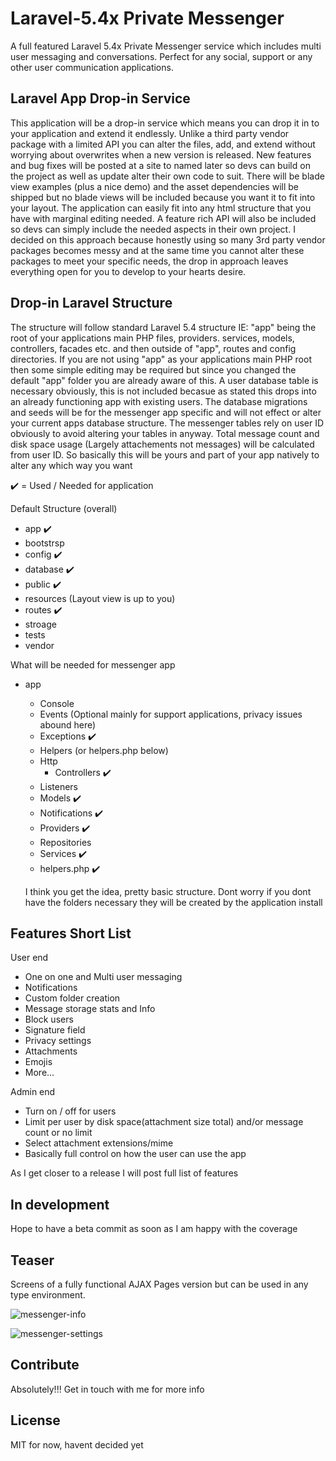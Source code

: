 # Laravel-5.4x Private Messenger

A full featured Laravel 5.4x Private Messenger service which includes multi user messaging and conversations. Perfect for any social, support or any other user communication applications.

## Laravel App Drop-in Service

This application will be a drop-in service which means you can drop it in to your application and extend it endlessly. Unlike a third party vendor package with a limited API you can alter the files, add, and extend without worrying about overwrites when a new version is released. New features and bug fixes will be posted at a site to named later so devs can build on the project as well as update alter their own code to suit. There will be blade view examples (plus a nice demo) and the asset dependencies will be shipped but no blade views will be included because you want it to fit into your layout. The application can easily fit into any html structure that you have with marginal editing needed. A feature rich API will also be included so devs can simply include the needed aspects in their own project. I decided on this approach because honestly using so many 3rd party vendor packages becomes messy and at the same time you cannot alter these packages to meet your specific needs, the drop in approach leaves everything open for you to develop to your hearts desire.

## Drop-in Laravel Structure

The structure will follow standard Laravel 5.4 structure IE: "app" being the root of your applications main PHP files, providers. services, models, controllers, facades etc. and then outside of "app", routes and config directories. If you are not using "app" as your applications main PHP root then some simple editing may be required but since you changed the default "app" folder you are already aware of this.
A user database table is necessary obviously, this is not included becasue as stated this drops into an already functioning app with existing users. The database migrations and seeds will be for the messenger app specific and will not effect or alter your current apps database structure. The messenger tables rely on user ID obviously to avoid altering your tables in anyway. Total message count and disk space usage (Largely attachements not messages) will be calculated from user ID.
So basically this will be yours and part of your app natively to alter any which way you want

:heavy_check_mark: = Used / Needed for application

Default Structure (overall)
* app :heavy_check_mark:
* bootstrsp
* config :heavy_check_mark:
* database :heavy_check_mark:
* public :heavy_check_mark:
* resources (Layout view is up to you)
* routes :heavy_check_mark:
* stroage
* tests
* vendor

What will be needed for messenger app

* app
   * Console
   * Events (Optional mainly for support applications, privacy issues abound here)
   * Exceptions :heavy_check_mark:
   * Helpers (or helpers.php below)
   * Http
      * Controllers :heavy_check_mark:
   * Listeners  
   * Models :heavy_check_mark:
   * Notifications :heavy_check_mark:
   * Providers :heavy_check_mark:
   * Repositories
   * Services :heavy_check_mark:
   * helpers.php :heavy_check_mark:
   
   I think you get the idea, pretty basic structure. Dont worry if you dont have the folders necessary they will be created by the application install
   
## Features Short List

User end
- One on one and Multi user messaging
- Notifications
- Custom folder creation
- Message storage stats and Info
- Block users
- Signature field
- Privacy settings
- Attachments
- Emojis
- More...

Admin end
- Turn on / off for users
- Limit per user by disk space(attachment size total) and/or message count or no limit
- Select attachment extensions/mime
- Basically full control on how the user can use the app

As I get closer to a release I will post full list of features

## In development

Hope to have a beta commit as soon as I am happy with the coverage

## Teaser

Screens of a fully functional AJAX Pages version but can be used in any type environment.

![messenger-info](https://github.com/GaryCornell/Laravel-5.4x-Private-Messenger/blob/master/demo/messenger.png)

![messenger-settings](https://github.com/GaryCornell/Laravel-5.4x-Private-Messenger/blob/master/demo/messenger_settings.png)

## Contribute

Absolutely!!! Get in touch with me for more info

## License

MIT for now, havent decided yet


